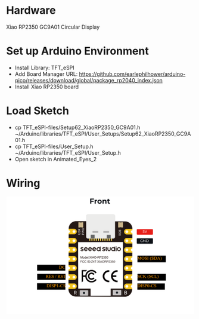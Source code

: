 # Hardware

Xiao RP2350
GC9A01 Circular Display

# Set up Arduino Environment

* Install Library: TFT_eSPI
* Add Board Manager URL: https://github.com/earlephilhower/arduino-pico/releases/download/global/package_rp2040_index.json
* Install Xiao RP2350 board

# Load Sketch

* cp TFT_eSPI-files/Setup62_XiaoRP2350_GC9A01.h ~/Arduino/libraries/TFT_eSPI/User_Setups/Setup62_XiaoRP2350_GC9A01.h
* cp TFT_eSPI-files/User_Setup.h ~/Arduino/libraries/TFT_eSPI/User_Setup.h
* Open sketch in Animated_Eyes_2

# Wiring

![Wiring Diagram](https://raw.githubusercontent.com/paulmandal/wolf-bike/refs/heads/main/skull/eye-clusters/XIAO-RP2350-GC9A01-wiring-diagram.png)
